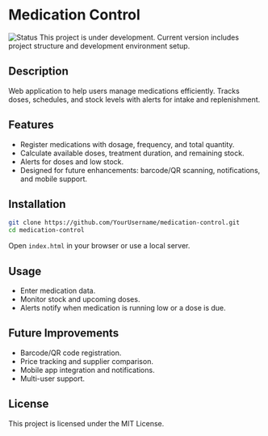 
# Medication Control

![Status](https://img.shields.io/badge/status-in_progress-yellow)
This project is under development. Current version includes project structure and
development environment setup.

## Description

Web application to help users manage medications efficiently.
Tracks doses, schedules, and stock levels with alerts for intake and replenishment.

## Features

- Register medications with dosage, frequency, and total quantity.
- Calculate available doses, treatment duration, and remaining stock.
- Alerts for doses and low stock.
- Designed for future enhancements: barcode/QR scanning, notifications, and mobile support.

## Installation

```bash
git clone https://github.com/YourUsername/medication-control.git
cd medication-control
```

Open `index.html` in your browser or use a local server.

## Usage

- Enter medication data.
- Monitor stock and upcoming doses.
- Alerts notify when medication is running low or a dose is due.

## Future Improvements

- Barcode/QR code registration.
- Price tracking and supplier comparison.
- Mobile app integration and notifications.
- Multi-user support.

## License

This project is licensed under the MIT License.

